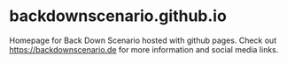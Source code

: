 # backdownscenario.github.io
Homepage for Back Down Scenario hosted with github pages.
Check out https://backdownscenario.de for more information and social media links.
